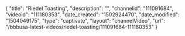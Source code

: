 {
    "title": "Riedel Toasting",
    "description": "",
    "channelid": "111091684",
    "videoid": "111180353",
    "date_created": "1502924470",
    "date_modified": "1504049175",
    "type": "captivate",
    "layout": "channelVideo",
    "url": "\/bbbusa-latest-videos\/riedel-toasting\/111091684-111180353"
}